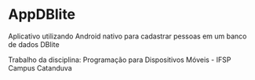 # AppDBlite

Aplicativo utilizando Android nativo para cadastrar pessoas em um banco de dados DBlite

Trabalho da disciplina: Programação para Dispositivos Móveis - IFSP Campus Catanduva

